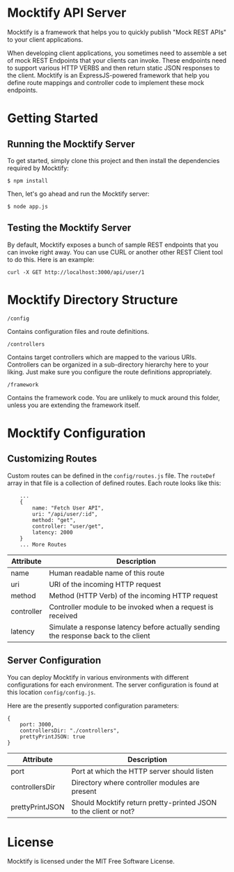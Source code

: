 # Mocktify API Server
Mocktify is a framework that helps you to quickly publish "Mock REST APIs" to your client applications. 

When developing client applications, you sometimes need to assemble a set of mock REST Endpoints that your clients can invoke. These endpoints need to support various HTTP VERBS and then return static JSON responses to the client. Mocktify is an ExpressJS-powered framework that help you define route mappings and controller code to implement these mock endpoints.


# Getting Started

## Running the Mocktify Server

To get started, simply clone this project and then install the dependencies required by Mocktify:

```
$ npm install
```

Then, let's go ahead and run the Mocktify server:
```
$ node app.js
```

## Testing the Mocktify Server

By default, Mocktify exposes a bunch of sample REST endpoints that you can invoke right away. You can use CURL or another other REST Client tool to do this. Here is an example:

```
curl -X GET http://localhost:3000/api/user/1
```


# Mocktify Directory Structure

`/config`

Contains configuration files and route definitions.

`/controllers`

Contains target controllers which are mapped to the various URIs. Controllers can be organized in a sub-directory hierarchy here to your liking. Just make sure you configure the route definitions appropriately.

`/framework`

Contains the framework code. You are unlikely to muck around this folder, unless you are extending the framework itself.


# Mocktify Configuration


## Customizing Routes
Custom routes can be defined in the `config/routes.js` file. The `routeDef` array in that file is a collection of defined routes. Each route looks like this:

```
	...
	{
		name: "Fetch User API",
		uri: "/api/user/:id",
		method: "get",
		controller: "user/get",
		latency: 2000
	}
	... More Routes
```

Attribute | Description
--------- | -----------
name | Human readable name of this route
uri | URI of the incoming HTTP request
method | Method (HTTP Verb) of the incoming HTTP request
controller | Controller module to be invoked when a request is received
latency | Simulate a response latency before actually sending the response back to the client


## Server Configuration

You can deploy Mocktify in various environments with different configurations for each environment. The server configuration is found at this location `config/config.js`.

Here are the presently supported configuration parameters:
```
{
	port: 3000,
	controllersDir: "./controllers",
	prettyPrintJSON: true
}
```
Attribute | Description
--------- | -----------
port | Port at which the HTTP server should listen
controllersDir | Directory where controller modules are present
prettyPrintJSON | Should Mocktify return pretty-printed JSON to the client or not?


# License

Mocktify is licensed under the MIT Free Software License.

